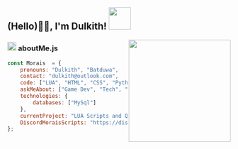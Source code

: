 <!-- ### Hi there 👋 -->


<h2> (Hello)🙏🏻, I'm Dulkith! <img src="https://media.giphy.com/media/12oufCB0MyZ1Go/giphy.gif" width="50"></h2>
<img align='right' src="https://media.giphy.com/media/M9gbBd9nbDrOTu1Mqx/giphy.gif" width="230">


###  <img src="https://media.giphy.com/media/ln7z2eWriiQAllfVcn/giphy.gif" height="20"> **aboutMe.js**

```javascript
const Morais  = {
    pronouns: "Dulkith", "Batduwa",
    contact: "dulkith@outlook.com",
    code: ["LUA", "HTML", "CSS", "Python(), MySQL", "Java", "JS", "VB"],
    askMeAbout: ["Game Dev", "Tech", "Gaming"],
    technologies: {
        databases: ["MySql"]
    },
    currentProject: "LUA Scripts and QB-Framework!",
    DiscordMoraisScripts: "https://discord.gg/dulkith",
};
```


<!--
**dulkith/dulkith** is a ✨ _special_ ✨ repository because its `README.md` (this file) appears on your GitHub profile.

Here are some ideas to get you started:

- 🔭 I’m currently working on ...
- 🌱 I’m currently learning ...
- 👯 I’m looking to collaborate on ...
- 🤔 I’m looking for help with ...
- 💬 Ask me about ...
- 📫 How to reach me: ...
- 😄 Pronouns: ...
- ⚡ Fun fact: ...
-->
